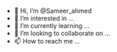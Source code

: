 - 👋 Hi, I’m @Sameer_ahmed
- 👀 I’m interested in ...
- 🌱 I’m currently learning ...
- 💞️ I’m looking to collaborate on ...
- 📫 How to reach me ...

<!---
sam99999sam/sam99999sam is a ✨ special ✨ repository because its `README.md` (this file) appears on your GitHub profile.
You can click the Preview link to take a look at your changes.
--->
